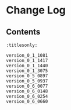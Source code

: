 Change Log
============

Contents
--------

```{toctree}
:titlesonly:

version_0_1_1081
version_0_1_1417
version_0_1_1440
version_0_1_3075
version_0_5_0897
version_0_5_0937
version_0_6_0077
version_0_6_0148
version_0_6_0254
version_0_6_0660
```
